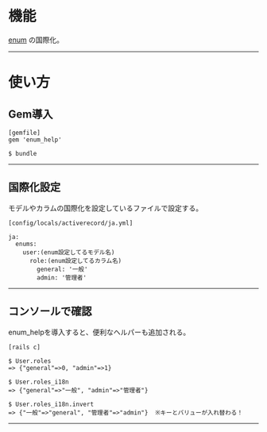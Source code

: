 # 機能
[enum](https://github.com/Tarara33/TIL/blob/main/Rails/%E6%A9%9F%E8%83%BD/%E7%AE%A1%E7%90%86%E7%94%BB%E9%9D%A2/%E2%91%A1.md) の国際化。
***

# 使い方
## Gem導入
~~~
[gemfile]
gem 'enum_help'

$ bundle
~~~
***

## 国際化設定
モデルやカラムの国際化を設定しているファイルで設定する。
~~~
[config/locals/activerecord/ja.yml]

ja:
  enums:
    user:(enum設定してるモデル名)
      role:(enum設定してるカラム名)
        general: '一般'
        admin: '管理者'
~~~
***

## コンソールで確認
enum_helpを導入すると、便利なヘルパーも追加される。
~~~
[rails c]

$ User.roles
=> {"general"=>0, "admin"=>1}

$ User.roles_i18n
=> {"general"=>"一般", "admin"=>"管理者"}

$ User.roles_i18n.invert
=> {"一般"=>"general", "管理者"=>"admin"}  ※キーとバリューが入れ替わる！
~~~
***

